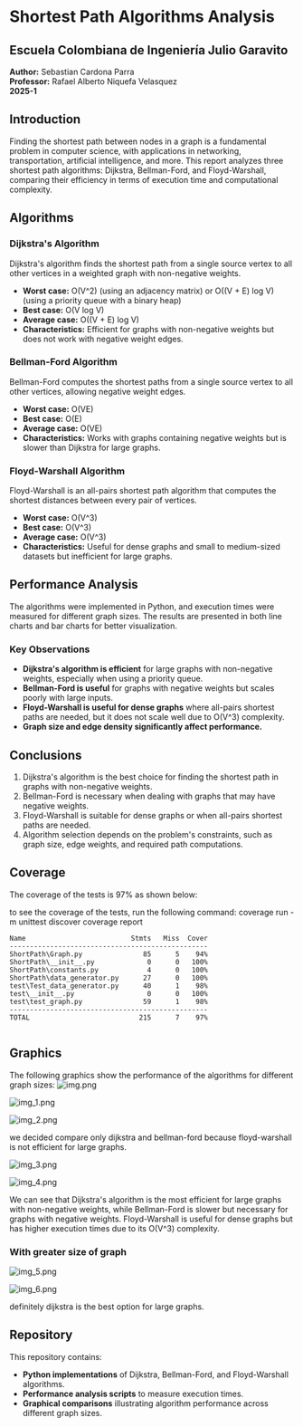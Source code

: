 # Shortest Path Algorithms Analysis

## Escuela Colombiana de Ingeniería Julio Garavito  
**Author:** Sebastian Cardona Parra  
**Professor:** Rafael Alberto Niquefa Velasquez  
**2025-1**  

## Introduction
Finding the shortest path between nodes in a graph is a fundamental problem in computer science, with applications in networking, transportation, artificial intelligence, and more. This report analyzes three shortest path algorithms: Dijkstra, Bellman-Ford, and Floyd-Warshall, comparing their efficiency in terms of execution time and computational complexity.
## Algorithms

### Dijkstra's Algorithm
Dijkstra's algorithm finds the shortest path from a single source vertex to all other vertices in a weighted graph with non-negative weights.
- **Worst case:** O(V^2) (using an adjacency matrix) or O((V + E) log V) (using a priority queue with a binary heap)
- **Best case:** O(V log V)
- **Average case:** O((V + E) log V)
- **Characteristics:** Efficient for graphs with non-negative weights but does not work with negative weight edges.

### Bellman-Ford Algorithm
Bellman-Ford computes the shortest paths from a single source vertex to all other vertices, allowing negative weight edges.
- **Worst case:** O(VE)  
- **Best case:** O(E)  
- **Average case:** O(VE)  
- **Characteristics:** Works with graphs containing negative weights but is slower than Dijkstra for large graphs.

### Floyd-Warshall Algorithm
Floyd-Warshall is an all-pairs shortest path algorithm that computes the shortest distances between every pair of vertices.
- **Worst case:** O(V^3)  
- **Best case:** O(V^3)  
- **Average case:** O(V^3)  
- **Characteristics:** Useful for dense graphs and small to medium-sized datasets but inefficient for large graphs.

## Performance Analysis
The algorithms were implemented in Python, and execution times were measured for different graph sizes. The results are presented in both line charts and bar charts for better visualization.


### Key Observations
- **Dijkstra's algorithm is efficient** for large graphs with non-negative weights, especially when using a priority queue.
- **Bellman-Ford is useful** for graphs with negative weights but scales poorly with large inputs.
- **Floyd-Warshall is useful for dense graphs** where all-pairs shortest paths are needed, but it does not scale well due to O(V^3) complexity.
- **Graph size and edge density significantly affect performance.**

## Conclusions
1. Dijkstra's algorithm is the best choice for finding the shortest path in graphs with non-negative weights.
2. Bellman-Ford is necessary when dealing with graphs that may have negative weights.
3. Floyd-Warshall is suitable for dense graphs or when all-pairs shortest paths are needed.
4. Algorithm selection depends on the problem's constraints, such as graph size, edge weights, and required path computations. 

## Coverage

The coverage of the tests is 97% as shown below:

to see the coverage of the tests, run the following command:
coverage run -m unittest discover
coverage report

```
Name                          Stmts   Miss  Cover
-------------------------------------------------
ShortPath\Graph.py               85      5    94%
ShortPath\__init__.py             0      0   100%
ShortPath\constants.py            4      0   100%
ShortPath\data_generator.py      27      0   100%
test\Test_data_generator.py      40      1    98%
test\__init__.py                  0      0   100%
test\test_graph.py               59      1    98%
-------------------------------------------------
TOTAL                           215      7    97%


```
## Graphics

The following graphics show the performance of the algorithms for different graph sizes:
![img.png](img%2Fimg.png)

![img_1.png](img%2Fimg_1.png)

![img_2.png](img%2Fimg_2.png)

we decided compare only dijkstra and bellman-ford because floyd-warshall is not efficient for large graphs.

![img_3.png](img%2Fimg_3.png)

![img_4.png](img%2Fimg_4.png)

We can see that Dijkstra's algorithm is the most efficient for large graphs with non-negative weights, while Bellman-Ford is slower but necessary for graphs with negative weights. Floyd-Warshall is useful for dense graphs but has higher execution times due to its O(V^3) complexity.

### With greater size of graph

![img_5.png](img%2Fimg_5.png)

![img_6.png](img%2Fimg_6.png)

definitely dijkstra is the best option for large graphs.

## Repository
This repository contains:
- **Python implementations** of Dijkstra, Bellman-Ford, and Floyd-Warshall algorithms.
- **Performance analysis scripts** to measure execution times.
- **Graphical comparisons** illustrating algorithm performance across different graph sizes.
